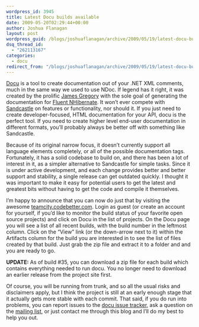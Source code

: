 ```yaml
---
wordpress_id: 3945
title: Latest Docu builds available
date: 2009-05-20T02:29:44+00:00
author: Joshua Flanagan
layout: post
wordpress_guid: /blogs/joshuaflanagan/archive/2009/05/19/latest-docu-builds-available.aspx
dsq_thread_id:
  - "262113167"
categories:
  - docu
redirect_from: "/blogs/joshuaflanagan/archive/2009/05/19/latest-docu-builds-available.aspx/"
---
```

<a href="http://docu.jagregory.com/" target="_blank">Docu</a> is a tool to create documentation out of your .NET XML comments, much in the same way we used to use NDoc. If legend has it right, it was created by the prolific <a href="http://jagregory.lostechies.com" target="_blank">James Gregory</a> with the sole goal of generating the documentation for <a href="http://fluentnhibernate.org/" target="_blank">Fluent NHibernate</a>. It won’t ever compete with <a href="http://sandcastle.codeplex.com/" target="_blank">Sandcastle</a> on features or functionality, nor should it. If you just need to create developer-focused, HTML documentation for your API, docu is the perfect tool. If you need to create higher level end-user documentation in different formats, you’ll probably always be better off with something like Sandcastle.

Because of its original narrow focus, it doesn’t currently support all language elements completely, or all of the possible documentation tags. Fortunately, it has a solid codebase to build on, and there has been a lot of interest in it, as a simpler alternative to Sandcastle for simple tasks. Since it is under active development, and each change provides better and better support and stability, a single release can get outdated quickly. I thought it was important to make it easy for potential users to get the latest and greatest bits without having to get the code and compile it themselves.

I’m happy to announce that you can now do just that by visiting the awesome <a href="http://teamcity.codebetter.com" target="_blank">teamcity.codebetter.com</a>. Login as guest (or create an account for yourself, if you’d like to monitor the build status of your favorite open source projects) and click on Docu in the list of projects. On the Docu page you will see a list of all recent builds, with the build number in the leftmost column. Click on the “View” link (or the down-arrow next to it) within the Artifacts column for the build you are interested in to see the list of files created by that build. Just grab the zip file and extract it to a folder and and you are ready to go.

**UPDATE:** As of build #35, you can download a zip file for each build which contains everything needed to run docu. You no longer need to download an earlier release from the project site first.

Of course, you will be running from trunk, and so all the usual risks and disclaimers apply, but I think the project is still at an early enough stage that it actually gets more stable with each commit. That said, if you do run into problems, you can report issues to the <a href="http://docu.lighthouseapp.com/projects/27685-docu/tickets" target="_blank">docu issue tracker</a>, ask a question on the <a href="http://groups.google.com/group/docu-group" target="_blank">mailing list</a>, or just contact me through this blog and I’ll do my best to help you out.